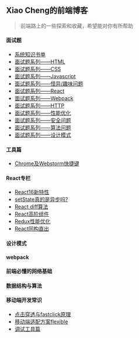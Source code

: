 ## Xiao Cheng的前端博客
> 前端路上的一些探索和收藏，希望能对你有所帮助

#### 面试题
<!--giab:issue_list_start-->
<!-- - [史上最全面最详细的面试参考题你要吗?](https://github.com/GayeChen/blog/tree/master/interview) -->
  - [系统知识书单](https://github.com/GayeChen/blog/issues/1)
  - [面试题系列——HTML](https://github.com/GayeChen/blog/issues/2)
  - [面试题系列——CSS](https://github.com/GayeChen/blog/issues/3)
  - [面试题系列——Javascript](https://github.com/GayeChen/blog/issues/4)
  - [面试题系列——怪异/趣味问题](https://github.com/GayeChen/blog/issues/10)
  - [面试题系列——React](https://github.com/GayeChen/blog/issues/5)
  - [面试题系列——Webpack](https://github.com/GayeChen/blog/issues/6)
  - [面试题系列——HTTP](https://github.com/GayeChen/blog/issues/7)
  - [面试题系列——性能优化](https://github.com/GayeChen/blog/issues/8)
  - [面试题系列——安全问题](https://github.com/GayeChen/blog/issues/9)
  - [面试题系列——算法问题](https://github.com/GayeChen/blog/issues/11)
  - [面试题系列——设计模式](https://github.com/GayeChen/blog/issues/12)
<!--giab:issue_list_end-->

#### 工具篇
  - [Chrome及Webstorm快捷键](https://github.com/GayeChen/blog/issues/13)

#### React专栏
  - [React16新特性](https://github.com/GayeChen/blog/issues/100)
  - [setState真的是异步吗?](https://github.com/GayeChen/blog/issues/100)
  - [React diff算法](https://github.com/GayeChen/blog/issues/100)
  - [React高阶组件](https://github.com/GayeChen/blog/issues/100)
  - [Redux性能优化](https://github.com/GayeChen/blog/issues/100)
  - [React同构直出](https://github.com/GayeChen/blog/issues/100)
#### 设计模式
#### webpack  
#### 前端必懂的网络基础
#### 数据结构与算法

#### 移动端开发常识
- [点击穿透与fastclick原理](https://github.com/GayeChen/blog/issues/100)
- [移动端适配方案flexible](https://github.com/GayeChen/blog/issues/100)
- [调试工具篇](https://github.com/GayeChen/blog/issues/100)

  
